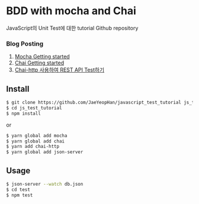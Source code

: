 # BDD with mocha and Chai
JavaScript의 Unit Test에 대한 tutorial Github repository

### Blog Posting
1. [Mocha Getting started](http://jaeyeophan.github.io/2017/04/23/BDD-1-mocha/)
2. [Chai Getting started](https://jaeyeophan.github.io/2017/04/23/BDD-2-chai/)
3. [Chai-http 사용하여 REST API Test하기](https://jaeyeophan.github.io/2017/04/23/BDD-3-chai-http/)

## Install
```bash
$ git clone https://github.com/JaeYeopHan/javascript_test_tutorial js_test_tutorial
$ cd js_test_tutorial
$ npm install
```
or
```bash
$ yarn global add mocha
$ yarn global add chai
$ yarn add chai-http
$ yarn global add json-server
```

## Usage
```bash
$ json-server --watch db.json
$ cd test
$ npm test
```
